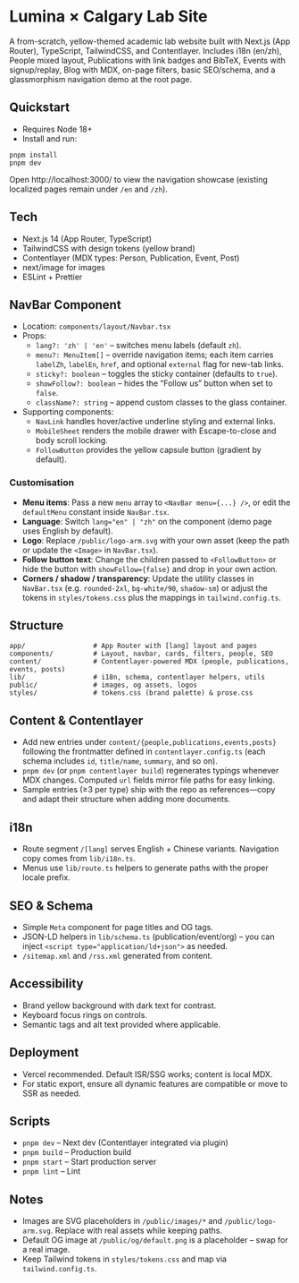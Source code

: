 # Lumina × Calgary Lab Site

A from-scratch, yellow-themed academic lab website built with Next.js (App Router), TypeScript, TailwindCSS, and Contentlayer. Includes i18n (en/zh), People mixed layout, Publications with link badges and BibTeX, Events with signup/replay, Blog with MDX, on-page filters, basic SEO/schema, and a glassmorphism navigation demo at the root page.

## Quickstart

- Requires Node 18+
- Install and run:

```
pnpm install
pnpm dev
```

Open http://localhost:3000/ to view the navigation showcase (existing localized pages remain under `/en` and `/zh`).

## Tech

- Next.js 14 (App Router, TypeScript)
- TailwindCSS with design tokens (yellow brand)
- Contentlayer (MDX types: Person, Publication, Event, Post)
- next/image for images
- ESLint + Prettier

## NavBar Component

- Location: `components/layout/Navbar.tsx`
- Props:
  - `lang?: 'zh' | 'en'` – switches menu labels (default `zh`).
  - `menu?: MenuItem[]` – override navigation items; each item carries `labelZh`, `labelEn`, `href`, and optional `external` flag for new-tab links.
  - `sticky?: boolean` – toggles the sticky container (defaults to `true`).
  - `showFollow?: boolean` – hides the “Follow us” button when set to `false`.
  - `className?: string` – append custom classes to the glass container.
- Supporting components:
  - `NavLink` handles hover/active underline styling and external links.
  - `MobileSheet` renders the mobile drawer with Escape-to-close and body scroll locking.
  - `FollowButton` provides the yellow capsule button (gradient by default).

### Customisation

- **Menu items**: Pass a new `menu` array to `<NavBar menu={...} />`, or edit the `defaultMenu` constant inside `NavBar.tsx`.
- **Language**: Switch `lang="en" | "zh"` on the component (demo page uses English by default).
- **Logo**: Replace `/public/logo-arm.svg` with your own asset (keep the path or update the `<Image>` in `NavBar.tsx`).
- **Follow button text**: Change the children passed to `<FollowButton>` or hide the button with `showFollow={false}` and drop in your own action.
- **Corners / shadow / transparency**: Update the utility classes in `NavBar.tsx` (e.g. `rounded-2xl`, `bg-white/90`, `shadow-sm`) or adjust the tokens in `styles/tokens.css` plus the mappings in `tailwind.config.ts`.

## Structure

```
app/                 # App Router with [lang] layout and pages
components/          # Layout, navbar, cards, filters, people, SEO
content/             # Contentlayer-powered MDX (people, publications, events, posts)
lib/                 # i18n, schema, contentlayer helpers, utils
public/              # images, og assets, logos
styles/              # tokens.css (brand palette) & prose.css
```

## Content & Contentlayer

- Add new entries under `content/{people,publications,events,posts}` following the frontmatter defined in `contentlayer.config.ts` (each schema includes `id`, `title/name`, `summary`, and so on).
- `pnpm dev` (or `pnpm contentlayer build`) regenerates typings whenever MDX changes. Computed `url` fields mirror file paths for easy linking.
- Sample entries (≥3 per type) ship with the repo as references—copy and adapt their structure when adding more documents.


## i18n

- Route segment `/[lang]` serves English + Chinese variants. Navigation copy comes from `lib/i18n.ts`.
- Menus use `lib/route.ts` helpers to generate paths with the proper locale prefix.

## SEO & Schema

- Simple `Meta` component for page titles and OG tags.
- JSON-LD helpers in `lib/schema.ts` (publication/event/org) – you can inject `<script type="application/ld+json">` as needed.
- `/sitemap.xml` and `/rss.xml` generated from content.

## Accessibility

- Brand yellow background with dark text for contrast.
- Keyboard focus rings on controls.
- Semantic tags and alt text provided where applicable.

## Deployment

- Vercel recommended. Default ISR/SSG works; content is local MDX.
- For static export, ensure all dynamic features are compatible or move to SSR as needed.

## Scripts

- `pnpm dev` – Next dev (Contentlayer integrated via plugin)
- `pnpm build` – Production build
- `pnpm start` – Start production server
- `pnpm lint` – Lint

## Notes

- Images are SVG placeholders in `/public/images/*` and `/public/logo-arm.svg`. Replace with real assets while keeping paths.
- Default OG image at `/public/og/default.png` is a placeholder – swap for a real image.
- Keep Tailwind tokens in `styles/tokens.css` and map via `tailwind.config.ts`.
